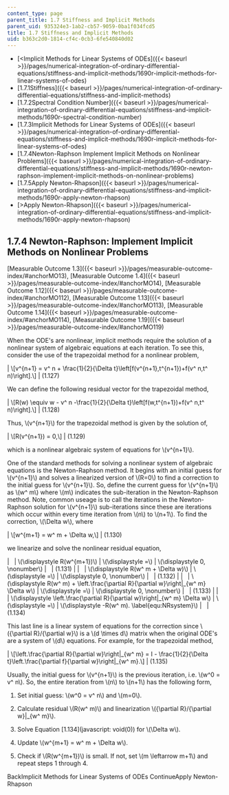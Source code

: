 ```yaml
---
content_type: page
parent_title: 1.7 Stiffness and Implicit Methods
parent_uid: 935324e3-1ab2-cb57-9059-0ba1f034fcd5
title: 1.7 Stiffness and Implicit Methods
uid: b363c2d0-1814-cf4c-0cb3-6fe540840d02
---
```


*   [<Implicit Methods for Linear Systems of ODEs]({{< baseurl >}}/pages/numerical-integration-of-ordinary-differential-equations/stiffness-and-implicit-methods/1690r-implicit-methods-for-linear-systems-of-odes)
*   [1.7.1Stiffness]({{< baseurl >}}/pages/numerical-integration-of-ordinary-differential-equations/stiffness-and-implicit-methods)
*   [1.7.2Spectral Condition Number]({{< baseurl >}}/pages/numerical-integration-of-ordinary-differential-equations/stiffness-and-implicit-methods/1690r-spectral-condition-number)
*   [1.7.3Implicit Methods for Linear Systems of ODEs]({{< baseurl >}}/pages/numerical-integration-of-ordinary-differential-equations/stiffness-and-implicit-methods/1690r-implicit-methods-for-linear-systems-of-odes)
*   [1.7.4Newton-Raphson Implement Implicit Methods on Nonlinear Problems]({{< baseurl >}}/pages/numerical-integration-of-ordinary-differential-equations/stiffness-and-implicit-methods/1690r-newton-raphson-implement-implicit-methods-on-nonlinear-problems)
*   [1.7.5Apply Newton-Rhapson]({{< baseurl >}}/pages/numerical-integration-of-ordinary-differential-equations/stiffness-and-implicit-methods/1690r-apply-newton-rhapson)
*   [\>Apply Newton-Rhapson]({{< baseurl >}}/pages/numerical-integration-of-ordinary-differential-equations/stiffness-and-implicit-methods/1690r-apply-newton-rhapson)

1.7.4 Newton-Raphson: Implement Implicit Methods on Nonlinear Problems
----------------------------------------------------------------------

[Measurable Outcome 1.3]({{< baseurl >}}/pages/measurable-outcome-index/#anchorMO13), [Measurable Outcome 1.4]({{< baseurl >}}/pages/measurable-outcome-index/#anchorMO14), [Measurable Outcome 1.12]({{< baseurl >}}/pages/measurable-outcome-index/#anchorMO112), [Measurable Outcome 1.13]({{< baseurl >}}/pages/measurable-outcome-index/#anchorMO113), [Measurable Outcome 1.14]({{< baseurl >}}/pages/measurable-outcome-index/#anchorMO114), [Measurable Outcome 1.19]({{< baseurl >}}/pages/measurable-outcome-index/#anchorMO119)

When the ODE's are nonlinear, implicit methods require the solution of a nonlinear system of algebraic equations at each iteration. To see this, consider the use of the trapezoidal method for a nonlinear problem,

| \\\[v^{n+1} = v^ n + \\frac{1}{2}{\\Delta t}\\left\[f(v^{n+1},t^{n+1})+f(v^ n,t^ n)\\right\].\\\] | (1.127) 

We can define the following residual vector for the trapezoidal method,

| \\\[R(w) \\equiv w - v^ n -\\frac{1}{2}{\\Delta t}\\left\[f(w,t^{n+1})+f(v^ n,t^ n)\\right\].\\\] | (1.128) 

Thus, \\(v^{n+1}\\) for the trapezoidal method is given by the solution of,

| \\\[R(v^{n+1}) = 0,\\\] | (1.129) 

which is a nonlinear algebraic system of equations for \\(v^{n+1}\\).

One of the standard methods for solving a nonlinear system of algebraic equations is the Newton-Raphson method. It begins with an initial guess for \\(v^{n+1}\\) and solves a linearized version of \\(R=0\\) to find a correction to the initial guess for \\(v^{n+1}\\). So, define the current guess for \\(v^{n+1}\\) as \\(w^ m\\) where \\(m\\) indicates the sub-iteration in the Newton-Raphson method. Note, common useage is to call the iterations in the Newton-Raphson solution for \\(v^{n+1}\\) sub-iterations since these are iterations which occur within every time iteration from \\(n\\) to \\(n+1\\). To find the correction, \\(\\Delta w\\), where

| \\\[w^{m+1} = w^ m + \\Delta w,\\\] | (1.130) 

we linearize and solve the nonlinear residual equation,

| &nbsp; | \\(\\displaystyle R(w^{m+1})\\) | \\(\\displaystyle =\\) | \\(\\displaystyle 0, \\nonumber\\) | &nbsp; | (1.131) |
| &nbsp; | \\(\\displaystyle R(w^ m + \\Delta w)\\) | \\(\\displaystyle =\\) | \\(\\displaystyle 0, \\nonumber\\) | &nbsp; | (1.132) |
| &nbsp; | \\(\\displaystyle R(w^ m) + \\left.\\frac{\\partial R}{\\partial w}\\right&#124;\_{w^ m} \\Delta w\\) | \\(\\displaystyle =\\) | \\(\\displaystyle 0, \\nonumber\\) | &nbsp; | (1.133) |
| &nbsp; | \\(\\displaystyle \\left.\\frac{\\partial R}{\\partial w}\\right&#124;\_{w^ m} \\Delta w\\) | \\(\\displaystyle =\\) | \\(\\displaystyle -R(w^ m). \\label{equ:NRsystem}\\) | &nbsp; | (1.134) 

This last line is a linear system of equations for the correction since \\({\\partial R}/{\\partial w}\\) is a \\(d \\times d\\) matrix when the original ODE's are a system of \\(d\\) equations. For example, for the trapezoidal method,

| \\\[\\left.\\frac{\\partial R}{\\partial w}\\right&#124;\_{w^ m} = I - \\frac{1}{2}{\\Delta t}\\left.\\frac{\\partial f}{\\partial w}\\right&#124;\_{w^ m}.\\\] | (1.135) 

Usually, the initial guess for \\(v^{n+1}\\) is the previous iteration, i.e. \\(w^0 = v^ n\\). So, the entire iteration from \\(n\\) to \\(n+1\\) has the following form,

1.  Set initial guess: \\(w^0 = v^ n\\) and \\(m=0\\).
    
2.  Calculate residual \\(R(w^ m)\\) and linearization \\({\\partial R}/{\\partial w}|\_{w^ m}\\).
    
3.  Solve Equation [1.134](javascript: void(0)) for \\(\\Delta w\\).
    
4.  Update \\(w^{m+1} = w^ m + \\Delta w\\).
    
5.  Check if \\(R(w^{m+1})\\) is small. If not, set \\(m \\leftarrow m+1\\) and repeat steps 1 through 4.
    

BackImplicit Methods for Linear Systems of ODEs ContinueApply Newton-Rhapson